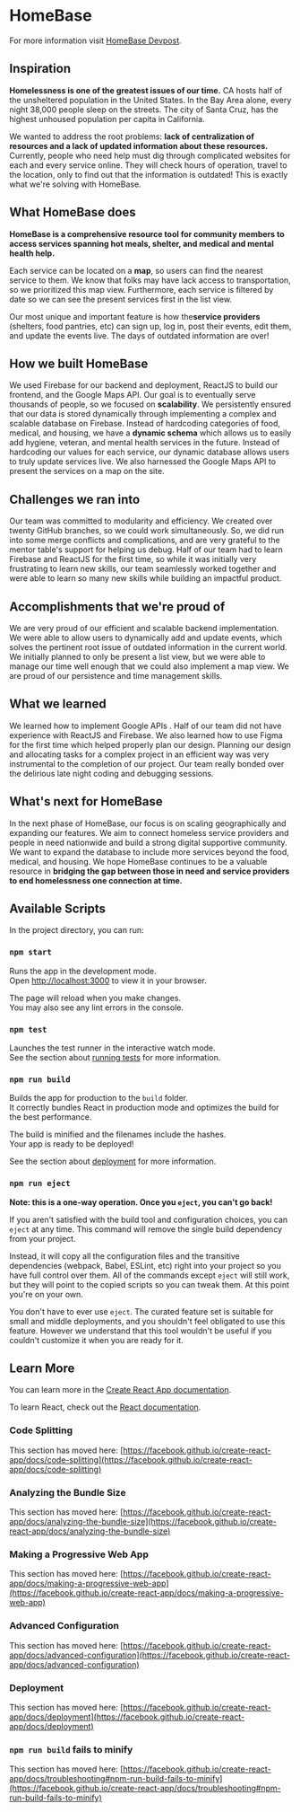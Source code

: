 # HomeBase

For more information visit [HomeBase Devpost](https://devpost.com/software/resource-radar).

## Inspiration
**Homelessness is one of the greatest issues of our time.** CA hosts half of the unsheltered population in the United States. In the Bay Area alone, every night 38,000 people sleep on the streets. The city of Santa Cruz, has the highest unhoused population per capita in California. 

We wanted to address the root problems: **lack of centralization of resources and a lack of updated information about these resources.** Currently, people who need help must dig through complicated websites for each and every service online. They will check hours of operation, travel to the location, only to find out that the information is outdated! This is exactly what we're solving with HomeBase. 

## What HomeBase does
**HomeBase is a comprehensive resource tool for community members to access services spanning hot meals, shelter, and medical and mental health help.**

Each service can be located on a **map**, so users can find the nearest service to them. We know that folks may have lack access to transportation, so we prioritized this map view. Furthermore, each service is filtered by date so we can see the present services first in the list view. 

Our most unique and important feature is how the**service providers** (shelters, food pantries, etc) can sign up, log in, post their events, edit them, and update the events live. The days of outdated information are over! 

## How we built HomeBase
We used Firebase for our backend and deployment, ReactJS to build our frontend, and the Google Maps API. 
Our goal is to eventually serve thousands of people, so we focused on **scalability**. We persistently ensured that our data is stored dynamically through implementing a complex and scalable database on Firebase. Instead of hardcoding categories of food, medical, and housing, we have a **dynamic schema** which allows us to easily add hygiene, veteran, and mental health services in the future. Instead of hardcoding our values for each service, our dynamic database allows users to truly update services live. We also harnessed the Google Maps API to present the services on a map on the site. 

## Challenges we ran into
Our team was committed to modularity and efficiency. We created over twenty GitHub branches, so we could work simultaneously. So, we did run into some merge conflicts and complications, and are very grateful to the mentor table's support for helping us debug. Half of our team had to learn Firebase and ReactJS for the first time, so while it was initially very frustrating to learn new skills, our team seamlessly worked together and were able to learn so many new skills while building an impactful product. 

## Accomplishments that we're proud of
We are very proud of our efficient and scalable backend implementation. We were able to allow users to dynamically add and update events, which solves the pertinent root issue of outdated information in the current world. We initially planned to only be present a list view, but we were able to manage our time well enough that we could also implement a map view. We are proud of our persistence and time management skills. 

## What we learned
We learned how to implement Google APIs . Half of our team did not have experience with ReactJS and Firebase. We also learned how to use Figma for the first time which helped properly plan our design. Planning our design and allocating tasks for a complex project in an efficient way was very instrumental to the completion of our project. Our team really bonded over the delirious late night coding and debugging sessions. 

## What's next for HomeBase 
In the next phase of HomeBase, our focus is on scaling geographically and expanding our features. We aim to connect homeless service providers and people in need nationwide and build a strong digital supportive community. We want to expand the database to include more services beyond the food, medical, and housing. We hope HomeBase continues to be a valuable resource in **bridging the gap between those in need and service providers to end homelessness one connection at time.**

## Available Scripts

In the project directory, you can run:

### `npm start`

Runs the app in the development mode.\
Open [http://localhost:3000](http://localhost:3000) to view it in your browser.

The page will reload when you make changes.\
You may also see any lint errors in the console.

### `npm test`

Launches the test runner in the interactive watch mode.\
See the section about [running tests](https://facebook.github.io/create-react-app/docs/running-tests) for more information.

### `npm run build`

Builds the app for production to the `build` folder.\
It correctly bundles React in production mode and optimizes the build for the best performance.

The build is minified and the filenames include the hashes.\
Your app is ready to be deployed!

See the section about [deployment](https://facebook.github.io/create-react-app/docs/deployment) for more information.

### `npm run eject`

**Note: this is a one-way operation. Once you `eject`, you can't go back!**

If you aren't satisfied with the build tool and configuration choices, you can `eject` at any time. This command will remove the single build dependency from your project.

Instead, it will copy all the configuration files and the transitive dependencies (webpack, Babel, ESLint, etc) right into your project so you have full control over them. All of the commands except `eject` will still work, but they will point to the copied scripts so you can tweak them. At this point you're on your own.

You don't have to ever use `eject`. The curated feature set is suitable for small and middle deployments, and you shouldn't feel obligated to use this feature. However we understand that this tool wouldn't be useful if you couldn't customize it when you are ready for it.

## Learn More

You can learn more in the [Create React App documentation](https://facebook.github.io/create-react-app/docs/getting-started).

To learn React, check out the [React documentation](https://reactjs.org/).

### Code Splitting

This section has moved here: [https://facebook.github.io/create-react-app/docs/code-splitting](https://facebook.github.io/create-react-app/docs/code-splitting)

### Analyzing the Bundle Size

This section has moved here: [https://facebook.github.io/create-react-app/docs/analyzing-the-bundle-size](https://facebook.github.io/create-react-app/docs/analyzing-the-bundle-size)

### Making a Progressive Web App

This section has moved here: [https://facebook.github.io/create-react-app/docs/making-a-progressive-web-app](https://facebook.github.io/create-react-app/docs/making-a-progressive-web-app)

### Advanced Configuration

This section has moved here: [https://facebook.github.io/create-react-app/docs/advanced-configuration](https://facebook.github.io/create-react-app/docs/advanced-configuration)

### Deployment

This section has moved here: [https://facebook.github.io/create-react-app/docs/deployment](https://facebook.github.io/create-react-app/docs/deployment)

### `npm run build` fails to minify

This section has moved here: [https://facebook.github.io/create-react-app/docs/troubleshooting#npm-run-build-fails-to-minify](https://facebook.github.io/create-react-app/docs/troubleshooting#npm-run-build-fails-to-minify)
